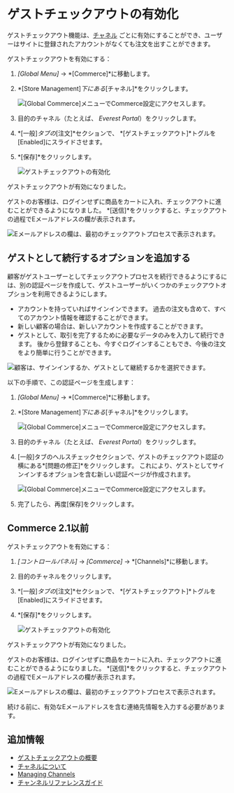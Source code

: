 # ゲストチェックアウトの有効化

ゲストチェックアウト機能は、[チャネル](../../starting-a-store/channels/introduction-to-channels.md) ごとに有効にすることができ、ユーザーはサイトに登録されたアカウントがなくても注文を出すことができます。

ゲストチェックアウトを有効にする：

1.  *[Global Menu]* → *[Commerce]*に移動します。

2.  *[Store Management]*下にある*[チャネル]*をクリックします。

    ![[Global Commerce]メニューでCommerce設定にアクセスします。](./enabling-guest-checkout/images/04.png)

3.  目的のチャネル（たとえば、 *Everest Portal*）をクリックします。

4.  *[一般]*タブの*[注文]*セクションで、 *[ゲストチェックアウト]*トグルを[Enabled]にスライドさせます。

5.  *[保存]*をクリックします。

    ![ゲストチェックアウトの有効化](./enabling-guest-checkout/images/01.png)

ゲストチェックアウトが有効になりました。

ゲストのお客様は、ログインせずに商品をカートに入れ、チェックアウトに進むことができるようになりました。 *[送信]*をクリックすると、チェックアウトの過程でEメールアドレスの欄が表示されます。

![Eメールアドレスの欄は、最初のチェックアウトプロセスで表示されます。](./enabling-guest-checkout/images/03.png)

## ゲストとして続行するオプションを追加する

顧客がゲストユーザーとしてチェックアウトプロセスを続行できるようにするには、別の認証ページを作成して、ゲストユーザーがいくつかのチェックアウトオプションを利用できるようにします。

  - アカウントを持っていればサインインできます。 過去の注文も含めて、すべてのアカウント情報を確認することができます。
  - 新しい顧客の場合は、新しいアカウントを作成することができます。
  - ゲストとして、取引を完了するために必要なデータのみを入力して続行できます。 後から登録することも、今すぐログインすることもでき、今後の注文をより簡単に行うことができます。

![顧客は、サインインするか、ゲストとして継続するかを選択できます。](./enabling-guest-checkout/images/05.png)

以下の手順で、この認証ページを生成します：

1.  *[Global Menu]* → *[Commerce]*に移動します。

2.  *[Store Management]*下にある*[チャネル]*をクリックします。

    ![[Global Commerce]メニューでCommerce設定にアクセスします。](./enabling-guest-checkout/images/04.png)

3.  目的のチャネル（たとえば、 *Everest Portal*）をクリックします。

4.  [一般]タブのヘルスチェックセクションで、ゲストのチェックアウト認証の横にある*[問題の修正]*をクリックします。 これにより、ゲストとしてサインインするオプションを含む新しい認証ページが作成されます。

    ![[Global Commerce]メニューでCommerce設定にアクセスします。](./enabling-guest-checkout/images/02.png)

5.  完了したら、再度[保存]をクリックします。

## Commerce 2.1以前

ゲストチェックアウトを有効にする：

1.  *[コントロールパネル]* → *[Commerce]* → *[Channels]*に移動します。

2.  目的のチャネルをクリックします。

3.  *[一般]*タブの*[注文]*セクションで、 *[ゲストチェックアウト]*トグルを[Enabled]にスライドさせます。

4.  *[保存]*をクリックします。

    ![ゲストチェックアウトの有効化](./enabling-guest-checkout/images/01.png)

ゲストチェックアウトが有効になりました。

ゲストのお客様は、ログインせずに商品をカートに入れ、チェックアウトに進むことができるようになりました。 *[送信]*をクリックすると、チェックアウトの過程でEメールアドレスの欄が表示されます。

![Eメールアドレスの欄は、最初のチェックアウトプロセスで表示されます。](./enabling-guest-checkout/images/03.png)

続ける前に、有効なEメールアドレスを含む連絡先情報を入力する必要があります。

## 追加情報

  - [ゲストチェックアウトの概要](./guest-checkout-overview.md)
  - [チャネルについて](../../starting-a-store/channels/introduction-to-channels.md)
  - [Managing Channels](../../starting-a-store/channels/managing-channels.md)
  - [チャンネルリファレンスガイド](../../starting-a-store/channels/channels-reference-guide.md)
